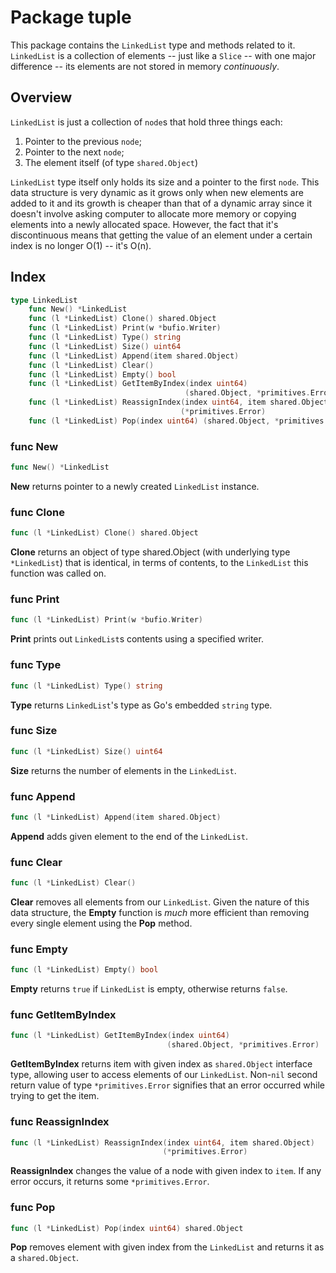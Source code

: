 # Package tuple

This package contains the `LinkedList` type and methods related to it. 
`LinkedList` is a collection of elements -- just like a `Slice` -- with one
major difference -- its elements are not stored in memory *continuously*.



## Overview

`LinkedList` is just a collection of `node`s that hold three things each:

1. Pointer to the previous `node`;
2. Pointer to the next `node`;
3. The element itself (of type `shared.Object`)

`LinkedList` type itself only holds its size and a pointer to the first `node`.
This data structure is very dynamic as it grows only when new elements are added
to it and its growth is cheaper than that of a dynamic array since it doesn't
involve asking computer to allocate more memory or copying elements into a newly
allocated space. However, the fact that it's discontinuous means that getting
the value of an element under a certain index is no longer O(1) -- it's O(n).



## Index

```go
type LinkedList
    func New() *LinkedList
    func (l *LinkedList) Clone() shared.Object
    func (l *LinkedList) Print(w *bufio.Writer)
    func (l *LinkedList) Type() string
    func (l *LinkedList) Size() uint64
    func (l *LinkedList) Append(item shared.Object)
    func (l *LinkedList) Clear()
    func (l *LinkedList) Empty() bool
    func (l *LinkedList) GetItemByIndex(index uint64) 
                                       (shared.Object, *primitives.Error)
    func (l *LinkedList) ReassignIndex(index uint64, item shared.Object)
                                      (*primitives.Error)
    func (l *LinkedList) Pop(index uint64) (shared.Object, *primitives.Error)
```


### func New

```go
func New() *LinkedList
```

**New** returns pointer to a newly created `LinkedList` instance.


### func Clone

```go
func (l *LinkedList) Clone() shared.Object
```

**Clone** returns an object of type shared.Object (with underlying type
`*LinkedList`) that is identical, in terms of contents, to the `LinkedList` this 
function was called on.


### func Print

```go
func (l *LinkedList) Print(w *bufio.Writer)
```

**Print** prints out `LinkedList`s contents using a specified writer.


### func Type

```go
func (l *LinkedList) Type() string
```

**Type** returns `LinkedList`'s type as Go's embedded `string` type.


### func Size

```go
func (l *LinkedList) Size() uint64
```

**Size** returns the number of elements in the `LinkedList`.


### func Append

```go
func (l *LinkedList) Append(item shared.Object)
```

**Append** adds given element to the end of the `LinkedList`.


### func Clear

```go
func (l *LinkedList) Clear()
```

**Clear** removes all elements from our `LinkedList`. Given the nature of this
data structure, the **Empty** function is *much* more efficient than removing 
every single element using the **Pop** method.


### func Empty

```go
func (l *LinkedList) Empty() bool
```

**Empty** returns `true` if `LinkedList` is empty, otherwise returns `false`.


### func GetItemByIndex

```go
func (l *LinkedList) GetItemByIndex(index uint64) 
                                   (shared.Object, *primitives.Error)
```

**GetItemByIndex** returns item with given index as `shared.Object` interface
type, allowing user to access elements of our `LinkedList`. Non-`nil` second 
return value of type `*primitives.Error` signifies that an error occurred while
trying to get the item.


### func ReassignIndex

```go
func (l *LinkedList) ReassignIndex(index uint64, item shared.Object)
                                  (*primitives.Error)
```

**ReassignIndex** changes the value of a node with given index to `item`. If
any error occurs, it returns some `*primitives.Error`.


### func Pop

```go
func (l *LinkedList) Pop(index uint64) shared.Object
```

**Pop** removes element with given index from the `LinkedList` and returns it
as a `shared.Object`.